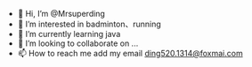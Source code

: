 - 👋 Hi, I’m @Mrsuperding
- 👀 I’m interested in badminton、running
- 🌱 I’m currently learning java
- 💞️ I’m looking to collaborate on ...
- 📫 How to reach me add my email ding520.1314@foxmai.com

<!---
Mrsuperding/Mrsuperding is a ✨ special ✨ repository because its `README.md` (this file) appears on your GitHub profile.
You can click the Preview link to take a look at your changes.
--->
